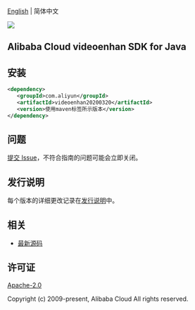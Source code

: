 [English](README.md) | 简体中文

![](https://aliyunsdk-pages.alicdn.com/icons/AlibabaCloud.svg)

## Alibaba Cloud videoenhan SDK for Java

## 安装

```xml
<dependency>
   <groupId>com.aliyun</groupId>
   <artifactId>videoenhan20200320</artifactId>
   <version>使用maven标签所示版本</version>
</dependency>
```

## 问题

[提交 Issue](https://github.com/aliyun/alibabacloud-sdk/issues/new)，不符合指南的问题可能会立即关闭。

## 发行说明

每个版本的详细更改记录在[发行说明](./ChangeLog.txt)中。

## 相关

- [最新源码](https://github.com/aliyun/alibabacloud-sdk/tree/master/java)

## 许可证

[Apache-2.0](http://www.apache.org/licenses/LICENSE-2.0)

Copyright (c) 2009-present, Alibaba Cloud All rights reserved.
